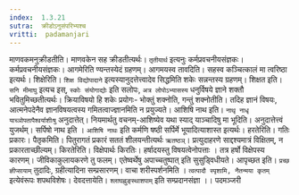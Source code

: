 ```yaml
---
index:  1.3.21
sutra:  क्रीडोऽनुसंपरिभ्यश्च
vritti:  padamanjari
---
```


माणवकमनुक्रीडतीति। माणवकेन सह क्रीडतीत्यर्थः। `तृतीयार्थ` इत्यनुः कर्मप्रवचनीयसंज्ञकः। कर्मप्रवचनीयसंज्ञकः। आगमेरिति ण्यन्तस्येदं ग्रहणम्। आगमयस्व तावदिति। सहस्व कञ्चित्कालं मा त्वरिष्ठा इत्यर्थः।
शिक्षेरिति। `शिक्ष विद्योपादाने` इत्यस्यानुदत्तेत्त्वादेव सिद्धमिति शकेः सन्नन्तस्य ग्रहणम्। शिक्षत इति। `सनि मीमाघु` इत्यच इस्, `स्कोः संयोगाद्योः` इति सलोपः, `अत्र लोपोऽभ्यासस्य` धनुर्विषये ज्ञाने शक्तौ भवितुमिच्छतीत्यर्थः। क्रियाविषयो हि शकेः प्रयोगः- भोक्तुं शक्नोति, गन्तुं शक्नोतीति। तदिह ज्ञानं विषयः, आत्मनेपदेनैव ज्ञानविषयत्वस्य गमितत्वाज्ज्ञानमिति न प्रयुज्यते।
आशिषि नाथ इति। `नाथृ नाधृ याच्ञोपतापैश्वर्याशीःषु` अनुदात्तेत्। नियमार्थतु वचनम्-आशिष्येव यथा स्याद् याञ्चादिषु मा भूदिति। अनुदात्तेत्त्वं युजर्थम्। सर्पिषो नाथ इति । `आशिषि नाथः` इति कर्मणि षष्ठी सर्पिर्मे भूयादित्याशास्त इत्यर्थः। हरतेरिति। गतिः प्रकारः। पैतृकमिति। पितुरागतं प्रकारं सततं शीलयन्तीत्यर्थः `ऋतष्ठञ्`। प्रत्युदाहरणे साद्दश्यमात्रं विक्षितम्, न प्रकारताच्छील्यम्।
किरतेरिति। विक्षेपार्थः किरतिः। हर्षादयस्तु विषयत्वेनोपत्ताः । तत्र हर्षो विक्षेपस्य कारणम्। जीविकाकुलायकरणे तु फलम्। एतेष्वर्थेषु अपाच्चतुष्पात् इति सुसुड्विधीयते। आपृच्छत इति। `प्रच्छ ज्ञीप्सायाम्` तुदादिः, ग्रहीत्यादिना सम्प्रसारणम्। वाचा शरीस्पर्शनमिति । `त्वत्पादौ स्पृशामि, नैतन्मया कृतम्` इत्येवंरूपः शपथविशेषः। देवदत्तायेति। `श्लाघह्नुङ्स्थाशपाम्` इति सम्प्रदानसंज्ञा ।। 
पदमञ्जरी
